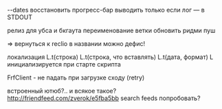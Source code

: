 --dates восстановить
прогресс-бар выводить только если лог — в STDOUT

релиз для убса и бкгаута
    переименование ветки
    обновить ридми
    пуш

=> вернуться к reclio
    в названии можно дефис!

локализация
    L.t(строка)
    L.t(строка, что вставлять)
    L.t(дата, формат)
    L инициализируется при старте скрипта

FrfClient - не падать при загрузке сходу (retry)

встроенный ютюб?.. и всякое такое?
    http://friendfeed.com/zverok/e5fba5bb
search feeds попробовать?

